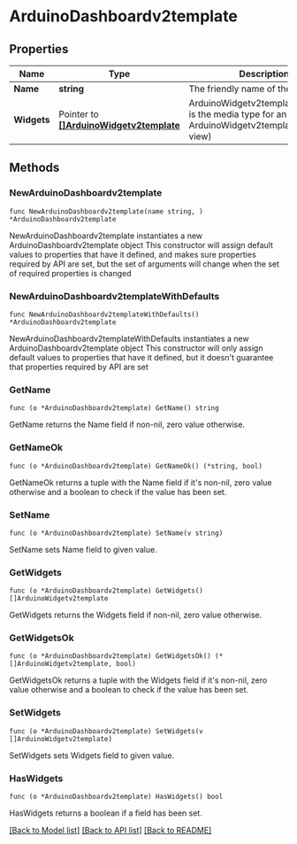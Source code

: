 # ArduinoDashboardv2template

## Properties

Name | Type | Description | Notes
------------ | ------------- | ------------- | -------------
**Name** | **string** | The friendly name of the dashboard | 
**Widgets** | Pointer to [**[]ArduinoWidgetv2template**](ArduinoWidgetv2template.md) | ArduinoWidgetv2templateCollection is the media type for an array of ArduinoWidgetv2template (default view) | [optional] 

## Methods

### NewArduinoDashboardv2template

`func NewArduinoDashboardv2template(name string, ) *ArduinoDashboardv2template`

NewArduinoDashboardv2template instantiates a new ArduinoDashboardv2template object
This constructor will assign default values to properties that have it defined,
and makes sure properties required by API are set, but the set of arguments
will change when the set of required properties is changed

### NewArduinoDashboardv2templateWithDefaults

`func NewArduinoDashboardv2templateWithDefaults() *ArduinoDashboardv2template`

NewArduinoDashboardv2templateWithDefaults instantiates a new ArduinoDashboardv2template object
This constructor will only assign default values to properties that have it defined,
but it doesn't guarantee that properties required by API are set

### GetName

`func (o *ArduinoDashboardv2template) GetName() string`

GetName returns the Name field if non-nil, zero value otherwise.

### GetNameOk

`func (o *ArduinoDashboardv2template) GetNameOk() (*string, bool)`

GetNameOk returns a tuple with the Name field if it's non-nil, zero value otherwise
and a boolean to check if the value has been set.

### SetName

`func (o *ArduinoDashboardv2template) SetName(v string)`

SetName sets Name field to given value.


### GetWidgets

`func (o *ArduinoDashboardv2template) GetWidgets() []ArduinoWidgetv2template`

GetWidgets returns the Widgets field if non-nil, zero value otherwise.

### GetWidgetsOk

`func (o *ArduinoDashboardv2template) GetWidgetsOk() (*[]ArduinoWidgetv2template, bool)`

GetWidgetsOk returns a tuple with the Widgets field if it's non-nil, zero value otherwise
and a boolean to check if the value has been set.

### SetWidgets

`func (o *ArduinoDashboardv2template) SetWidgets(v []ArduinoWidgetv2template)`

SetWidgets sets Widgets field to given value.

### HasWidgets

`func (o *ArduinoDashboardv2template) HasWidgets() bool`

HasWidgets returns a boolean if a field has been set.


[[Back to Model list]](../README.md#documentation-for-models) [[Back to API list]](../README.md#documentation-for-api-endpoints) [[Back to README]](../README.md)


